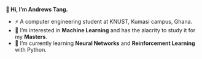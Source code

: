 **👋 Hi, I’m Andrews Tang.**
- :zap: A computer engineering student at KNUST, Kumasi campus, Ghana.
- 👀 I’m interested in **Machine Learning** and has the alacrity to study it for my **Masters**.
- 🌱 I’m currently learning **Neural Networks** and **Reinforcement Learning** with Python.
<!-- - 💞️ I’m looking forward to apply ML in the Health Industry -->
<!-- - 📫 How to reach me :  -->

<!---
atang277/atang277 is a ✨ special ✨ repository because its `README.md` (this file) appears on your GitHub profile.
You can click the Preview link to take a look at your changes.
--->
